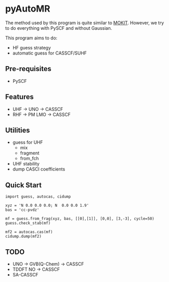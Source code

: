 # pyAutoMR

The method used by this program is quite similar to [MOKIT](https://gitlab.com/jxzou/mokit). However, we try to do everything with PySCF and without Gaussian.

This program aims to do:
* HF guess strategy
* automatic guess for CASSCF/SUHF 

## Pre-requisites
* PySCF

## Features
* UHF -> UNO -> CASSCF
* RHF -> PM LMO -> CASSCF

## Utilities
* guess for UHF
  + mix
  + fragment
  + from_fch
* UHF stability
* dump CASCI coefficients

## Quick Start
```
import guess, autocas, cidump

xyz = 'N 0.0 0.0 0.0; N  0.0 0.0 1.9' 
bas = 'cc-pvdz'

mf = guess.from_frag(xyz, bas, [[0],[1]], [0,0], [3,-3], cycle=50)
guess.check_stab(mf)

mf2 = autocas.cas(mf)
cidump.dump(mf2)
```

## TODO
* UNO -> GVB(Q-Chem) -> CASSCF
* TDDFT NO -> CASSCF
* SA-CASSCF
